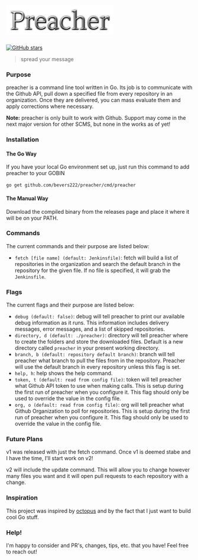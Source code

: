 # ![preacher](doc/logo.png)

[![GitHub stars](https://img.shields.io/github/stars/bevers222/preacher.svg?style=social&label=Star)](https://github.com/bevers222/preacher)
> spread your message

### Purpose
preacher is a command line tool written in Go. Its job is to communicate with the Github API, pull down a specified file from every repository in an organization. Once they are delivered, you can mass evaluate them and apply corrections where necessary.

**Note:** preacher is only built to work with Github. Support may come in the next major version for other SCMS, but none in the works as of yet!

### Installation

#### The Go Way
If you have your local Go environment set up, just run this command to add preacher to your GOBIN

`go get github.com/bevers222/preacher/cmd/preacher`

#### The Manual Way
Download the compiled binary from the releases page and place it where it will be on your PATH.

### Commands
The current commands and their purpose are listed below:

- `fetch [file name] (default: Jenkinsfile)`: fetch will build a list of repositories in the organization and search the default branch in the repository for the given file. If no file is specified, it will grab the `Jenkinsfile`. 

### Flags
The current flags and their purpose are listed below:

- `debug (default: false)`: debug will tell preacher to print our available debug information as it runs. This information includes delivery messages, error messages, and a list of skipped repositories.
- `directory, d (default: ./preacher)`: directory will tell preacher where to create the folders and store the downloaded files. Default is a new directory called `preacher` in your present working directory.
- `branch, b (default: repository default branch)`: branch will tell preacher what branch to pull the files from in the repository. Preacher will use the default branch in every repository unless this flag is set.
- `help, h`: help shows the help command.
- `token, t (default: read from config file)`: token will tell preacher what Github API token to use when making calls. This is setup during the first run of preacher when you configure it. This flag should only be used to override the value in the config file.
- `org, o (default: read from config file)`: org will tell preacher what Github Organization to poll for repositories. This is setup during the first run of preacher when you configure it. This flag should only be used to override the value in the config file.


### Future Plans
v1 was released with just the fetch command. Once v1 is deemed stabe and I have the time, I'll start work on v2!

v2 will include the update command. This will allow you to change however many files you want and it will open pull requests to each repository with a change.


### Inspiration
This project was inspired by [octopus](https://github.com/uptake/octopus) and by the fact that I just want to build cool Go stuff.

### Help!
I'm happy to consider and PR's, changes, tips, etc. that you have! Feel free to reach out!
